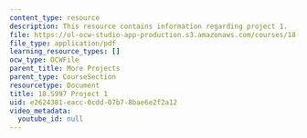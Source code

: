 ```yaml
---
content_type: resource
description: This resource contains information regarding project 1.
file: https://ol-ocw-studio-app-production.s3.amazonaws.com/courses/18-s997-introduction-to-matlab-programming-fall-2011/e2624381eacc0cdd07b78bae6e2f2a12_MIT18_S997F11_Project_1.pdf
file_type: application/pdf
learning_resource_types: []
ocw_type: OCWFile
parent_title: More Projects
parent_type: CourseSection
resourcetype: Document
title: 18.S997 Project 1
uid: e2624381-eacc-0cdd-07b7-8bae6e2f2a12
video_metadata:
  youtube_id: null
---
```

